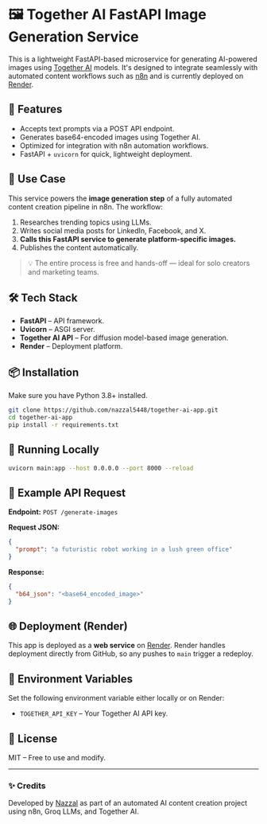 # 🖼️ Together AI FastAPI Image Generation Service

This is a lightweight FastAPI-based microservice for generating AI-powered images using [Together AI](https://www.together.ai/) models. It's designed to integrate seamlessly with automated content workflows such as [n8n](https://n8n.io/) and is currently deployed on [Render](https://render.com).

## 🔧 Features

- Accepts text prompts via a POST API endpoint.
- Generates base64-encoded images using Together AI.
- Optimized for integration with n8n automation workflows.
- FastAPI + `uvicorn` for quick, lightweight deployment.

## 🚀 Use Case

This service powers the **image generation step** of a fully automated content creation pipeline in n8n. The workflow:

1. Researches trending topics using LLMs.
2. Writes social media posts for LinkedIn, Facebook, and X.
3. **Calls this FastAPI service to generate platform-specific images.**
4. Publishes the content automatically.

> 💡 The entire process is free and hands-off — ideal for solo creators and marketing teams.

## 🛠️ Tech Stack

- **FastAPI** – API framework.
- **Uvicorn** – ASGI server.
- **Together AI API** – For diffusion model-based image generation.
- **Render** – Deployment platform.

## 📦 Installation

Make sure you have Python 3.8+ installed.

```bash
git clone https://github.com/nazzal5448/together-ai-app.git
cd together-ai-app
pip install -r requirements.txt
````

## 🧪 Running Locally

```bash
uvicorn main:app --host 0.0.0.0 --port 8000 --reload
```

## 📝 Example API Request

**Endpoint:** `POST /generate-images`

**Request JSON:**

```json
{
  "prompt": "a futuristic robot working in a lush green office"
}
```

**Response:**

```json
{
  "b64_json": "<base64_encoded_image>"
}
```

## 🌐 Deployment (Render)

This app is deployed as a **web service** on [Render](https://render.com). Render handles deployment directly from GitHub, so any pushes to `main` trigger a redeploy.

## 🔐 Environment Variables

Set the following environment variable either locally or on Render:

* `TOGETHER_API_KEY` – Your Together AI API key.

## 📄 License

MIT – Free to use and modify.

---

### ✨ Credits

Developed by [Nazzal](https://nazzalkausar.com) as part of an automated AI content creation project using n8n, Groq LLMs, and Together AI.


